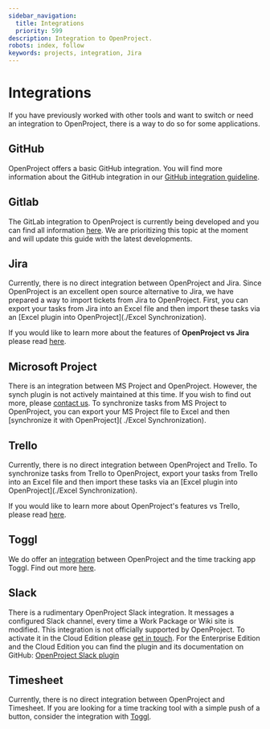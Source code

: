 ```yaml
---
sidebar_navigation:
  title: Integrations
  priority: 599
description: Integration to OpenProject.
robots: index, follow
keywords: projects, integration, Jira
---
```

# Integrations

If you have previously worked with other tools and want to switch or need an integration to OpenProject, there is a way to do so for some applications.

## GitHub

OpenProject offers a basic GitHub integration. You will find more information about the GitHub integration in our [GitHub integration guideline](../../system-admin-guide/github-integration/).

## Gitlab

The GitLab integration to OpenProject is currently being developed and you can find all information [here](https://gitlab.com/gitlab-org/gitlab/-/merge_requests/21933#note_309977508).
We are prioritizing this topic at the moment and will update this guide with the latest developments.

## Jira

Currently, there is no direct integration between OpenProject and Jira. Since OpenProject is an excellent open source alternative to Jira, we have prepared a way to import tickets from Jira to OpenProject. First, you can export your tasks from Jira into an Excel file and then import these tasks via an [Excel plugin into OpenProject](./Excel Synchronization).

If you would like to learn more about the features of **OpenProject vs Jira** please read [here](https://www.openproject.org/jira-alternative/).

## Microsoft Project

There is an integration between MS Project and OpenProject. However, the synch plugin is not actively maintained at this time. If you wish to find out more, please [contact us](https://www.openproject.org/contact-us/).
To synchronize tasks from MS Project to OpenProject, you can export your MS Project file to Excel and then [synchronize it with OpenProject]( ./Excel Synchronization).

## Trello

Currently, there is no direct integration between OpenProject and Trello. To synchronize tasks from Trello to OpenProject, export your tasks from Trello into an Excel file and then import these tasks via an [Excel plugin into OpenProject](./Excel Synchronization).

If you would like to learn more about OpenProject's features vs Trello, please read [here](https://www.openproject.org/trello-alternative/).

## Toggl

We do offer an [integration](../time-and-costs/time-tracking/toggl-integration/) between OpenProject and the time tracking app Toggl. Find out more [here](../time-and-costs/time-tracking/toggl-integration/).

## Slack

There is a rudimentary OpenProject Slack integration. It messages a configured Slack channel, every time a Work Package or Wiki site is modified. This integration is not officially supported by OpenProject.
To activate it in the Cloud Edition please [get in touch](https://www.openproject.org/contact-us/). For the Enterprise Edition and the Cloud Edition you can find the plugin and its documentation on GitHub: [OpenProject Slack plugin](https://github.com/opf/openproject-slack#openproject-slack-plugin) 

## Timesheet
Currently, there is no direct integration between OpenProject and Timesheet. If you are looking for a time tracking tool with a simple push of a button, consider the integration with [Toggl](../time-and-costs/time-tracking/toggl-integration/).

